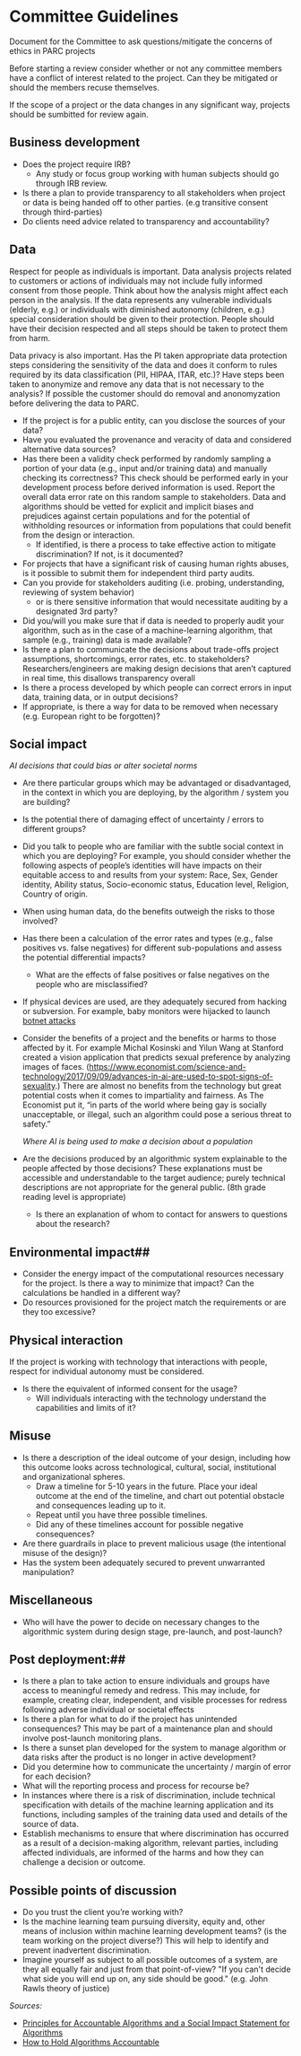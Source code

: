 # Committee Guidelines

Document for the Committee to ask questions/mitigate the concerns of ethics in PARC projects

Before starting a review consider whether or not any committee members have a
conflict of interest related to the project. Can they be mitigated or should
the members recuse themselves.

If the scope of a project or the data changes in any significant way, projects
should be sumbitted for review again.

## Business development ##

- Does the project require IRB?
  - Any study or focus group working with human subjects should go through IRB review.
- Is there a plan to provide transparency to all stakeholders when project or
  data is being handed off to other parties. (e.g transitive consent through
  third-parties)
- Do clients need advice related to transparency and accountability?
 

## Data ##

Respect for people as individuals is important. Data analysis projects related
to customers or actions of individuals may not include fully informed consent
from those people. Think about how the analysis might affect each person in the
analysis. If the data represents any vulnerable individuals (elderly, e.g.) or
individuals with diminished autonomy (children, e.g.) special consideration
should be given to their protection. People should have their decision
respected and all steps should be taken to protect them from harm.

Data privacy is also important. Has the PI taken appropriate data protection
steps considering the sensitivity of the data and does it conform to rules
required by its data classification (PII, HIPAA, ITAR, etc.)? Have steps been
taken to anonymize and remove any data that is not necessary to the analysis?
If possible the customer should do removal and anonomyzation before delivering
the data to PARC.

- If the project is for a public entity, can you disclose the sources of your data?
- Have you evaluated the provenance and veracity of data and considered alternative data sources?
- Has there been a validity check performed by randomly sampling a portion of
  your data (e.g., input and/or training data) and manually checking its
  correctness? This check should be performed early in your development process
  before derived information is used. Report the overall data error rate on this
  random sample to stakeholders. Data and algorithms should be vetted for
  explicit and implicit biases and prejudices against certain populations and for
  the potential of withholding resources or information from populations that
  could benefit from the design or interaction. 
   - If identified, is there a process to take effective action to mitigate
     discrimination? If not, is it documented?
- For projects that have a significant risk of causing human rights
  abuses, is it possible to submit them for independent third party audits.
- Can you provide for stakeholders auditing (i.e. probing, understanding, reviewing of system behavior) 
  - or is there sensitive information that would necessitate auditing by a designated 3rd party?
- Did you/will you make sure that if data is needed to properly audit your
  algorithm, such as in the case of a machine-learning algorithm, that sample
  (e.g., training) data is made available?
- Is there a plan to communicate the decisions about trade-offs project
  assumptions, shortcomings, error rates, etc. to stakeholders? Researchers/engineers are making design decisions that aren’t captured in real time, this disallows transparency overall
- Is there a process developed by which people can correct errors in input data, training data, or in output decisions?
- If appropriate, is there a way for data to be removed when necessary (e.g.
  European right to be forgotten)?

## Social impact ##

  *AI decisions that could bias or alter societal norms*
- Are there particular groups which may be advantaged or disadvantaged, in the
  context in which you are deploying, by the algorithm / system you are building?
- Is the potential there of damaging effect of uncertainty / errors to different groups?
- Did you talk to people who are familiar with the subtle social context in which you are deploying? For example, you should consider whether the following aspects of people’s identities will have impacts on their equitable access to and results from your system: Race, Sex, Gender identity, Ability status, Socio-economic status, Education level, Religion, Country of origin.
- When using human data, do the benefits outweigh the risks to those involved?
- Has there been a calculation of the error rates and types (e.g., false
  positives vs. false negatives) for different sub-populations and assess the
  potential differential impacts?
  - What are the effects of false positives or false negatives on the people
    who are misclassified?
- If physical devices are used, are they adequately secured from hacking or
  subversion. For example, baby monitors were hijacked to launch [botnet
attacks](https://gitlab-internal.parc.com/ai-ethics/ai-ethics-committee.git)
- Consider the benefits of a project and the benefits or harms to those
  affected by it. For example Michal Kosinski and Yilun Wang at Stanford
  created a vision application that predicts sexual preference by analyzing
  images of faces.
  (https://www.economist.com/science-and-technology/2017/09/09/advances-in-ai-are-used-to-spot-signs-of-sexuality.)
  There are almost no benefits from the technology but great potential costs when
  it comes to impartiality and fairness. As The Economist put it, “in parts of
  the world where being gay is socially unacceptable, or illegal, such an
  algorithm could pose a serious threat to safety.”


  *Where AI is being used to make a decision about a population*
- Are the decisions produced by an algorithmic system explainable to the people affected by those decisions? These explanations must be accessible and understandable to the target audience; purely technical descriptions are not appropriate for the general public. (8th grade reading level is appropriate)
  - Is there an explanation of whom to contact for answers to questions about the research?

## Environmental impact##

- Consider the energy impact of the computational resources necessary for the project. Is there a way to minimize that impact? Can the calculations be handled in a different way?
- Do resources provisioned for the project match the requirements or are they too excessive?

## Physical interaction ##

If the project is working with technology that interactions with people,
respect for individual autonomy must be considered.

- Is there the equivalent of informed consent for the usage?
  - Will individuals interacting with the technology understand the capabilities and limits of it?

## Misuse ##

- Is there a description of the ideal outcome of your design, including how this outcome looks across technological, cultural, social, institutional and organizational spheres.
  - Draw a timeline for 5-10 years in the future. Place your ideal outcome at the end of the timeline, and chart out potential obstacle and consequences leading up to it.
  - Repeat until you have three possible timelines.
  - Did any of these timelines account for possible negative consequences?
- Are there guardrails in place to prevent malicious usage (the intentional misuse of the design)?
- Has the system been adequately secured to prevent unwarranted manipulation?

## Miscellaneous ##

- Who will have the power to decide on necessary changes to the algorithmic system during design stage, pre-launch, and post-launch?

## Post deployment:##

- Is there a plan to take action to ensure individuals and groups have access
  to meaningful remedy and redress. This may include, for example, creating
  clear, independent, and visible processes for redress following adverse
  individual or societal effects
- Is there a plan for what to do if the project has unintended consequences? This may be part of a maintenance plan and should involve post-launch monitoring plans.
- Is there a sunset plan developed for the system to manage algorithm or data risks after the product is no longer in active development?
- Did you determine how to communicate the uncertainty / margin of error for each decision?
- What will the reporting process and process for recourse be?
- In instances where there is a risk of discrimination, include technical
  specification with details of the machine learning application and its
  functions, including samples of the training data used and details of the
  source of data.
- Establish mechanisms to ensure that where discrimination has occurred as a
  result of a decision-making algorithm, relevant parties, including affected
  individuals, are informed of the harms and how they can challenge a decision or
  outcome.

## Possible points of discussion ##

- Do you trust the client you’re working with?
- Is the machine learning team pursuing diversity, equity and, other means of inclusion within machine learning development teams? (is the team working on the project diverse?) This will help to identify and prevent inadvertent discrimination.
- Imagine yourself as subject to all possible outcomes of a system, are they
  all equally fair and just from that point-of-view? "If you can't decide what
  side you will end up on, any side should be good." (e.g. John Rawls theory of
  justice)

*Sources:* 
- [Principles for Accountable Algorithms and a Social Impact Statement for Algorithms](https://www.fatml.org/resources/principles-for-accountable-algorithms#social-impact)
- [How to Hold Algorithms Accountable](https://www.technologyreview.com/s/602933/how-to-hold-algorithms-accountable/)

